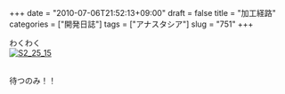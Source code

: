 +++
date = "2010-07-06T21:52:13+09:00"
draft = false
title = "加工経路"
categories = ["開発日誌"]
tags = ["アナスタシア"]
slug = "751"
+++

<p>わくわく<br /><a href="/images/robolog/photos/uncategorized/2010/07/06/s2_25_15.jpg"><img  border="0"  src="/images/robolog/blog/images/2010/07/06/s2_25_15.jpg" title="S2_25_15" alt="S2_25_15" /></a>

<br />待つのみ！！</p>


